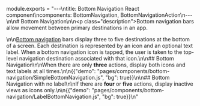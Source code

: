 module.exports = "---\ntitle: Bottom Navigation React component\ncomponents: BottomNavigation, BottomNavigationAction\n---\n\n# Bottom Navigation\n\n<p class=\"description\">Bottom navigation bars allow movement between primary destinations in an app.</p>\n\n[Bottom navigation](https://material.io/design/components/bottom-navigation.html) bars display three to five destinations at the bottom of a screen. Each destination is represented by an icon and an optional text label. When a bottom navigation icon is tapped, the user is taken to the top-level navigation destination associated with that icon.\n\n## Bottom Navigation\n\nWhen there are only **three** actions, display both icons and text labels at all times.\n\n{{\"demo\": \"pages/components/bottom-navigation/SimpleBottomNavigation.js\", \"bg\": true}}\n\n## Bottom Navigation with no label\n\nIf there are **four** or **five** actions, display inactive views as icons only.\n\n{{\"demo\": \"pages/components/bottom-navigation/LabelBottomNavigation.js\", \"bg\": true}}\n"